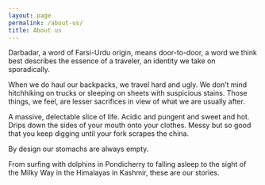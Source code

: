 ```yaml
---
layout: page
permalink: /about-us/
title: About us
---
```


Darbadar, a word of Farsi-Urdu origin, means door-to-door, a word we think best describes the essence of a traveler, an identity we take on sporadically.

When we do haul our backpacks, we travel hard and ugly. We don’t mind hitchhiking on trucks or sleeping on sheets with suspicious stains. Those things, we feel, are lesser sacrifices in view of what we are usually after. 

A massive, delectable slice of life. Acidic and pungent and sweet and hot. Drips down the sides of your mouth onto your clothes. Messy but so good that you keep digging until your fork scrapes the china. 

By design our stomachs are always empty. 

From surfing with dolphins in Pondicherry to falling asleep to the sight of the Milky Way in the Himalayas in Kashmir, these are our stories.


     